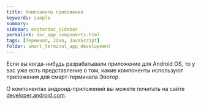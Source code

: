```yaml
---
title: Компоненты приложения
keywords: sample
summary:
sidebar: evotordoc_sidebar
permalink: doc_app_components.html
tags: [Терминал, Java, JavaScript]
folder: smart_terminal_app_development
---
```


Если вы когда-нибудь разрабатывали приложение для Android OS, то у вас уже есть представление о том, какие компоненты используют приложения для смарт-терминала Эвотор.

О компонентах андроид-приложений вы можете почитать на сайте [developer.android.com](https://developer.android.com/guide/components/fundamentals.html?hl=ru#Components).
